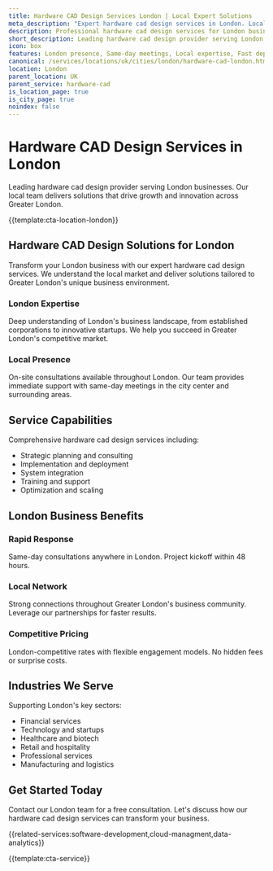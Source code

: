 ```yaml
---
title: Hardware CAD Design Services London | Local Expert Solutions
meta_description: "Expert hardware cad design services in London. Local team, same-day consultations, proven results. Transform your business today."
description: Professional hardware cad design services for London businesses
short_description: Leading hardware cad design provider serving London and Greater London.
icon: box
features: London presence, Same-day meetings, Local expertise, Fast deployment, Competitive rates, Proven track record
canonical: /services/locations/uk/cities/london/hardware-cad-london.html
location: London
parent_location: UK
parent_service: hardware-cad
is_location_page: true
is_city_page: true
noindex: false
---
```


# Hardware CAD Design Services in London

Leading hardware cad design provider serving London businesses. Our local team delivers solutions that drive growth and innovation across Greater London.

{{template:cta-location-london}}

## Hardware CAD Design Solutions for London

Transform your London business with our expert hardware cad design services. We understand the local market and deliver solutions tailored to Greater London's unique business environment.

### London Expertise

Deep understanding of London's business landscape, from established corporations to innovative startups. We help you succeed in Greater London's competitive market.

### Local Presence

On-site consultations available throughout London. Our team provides immediate support with same-day meetings in the city center and surrounding areas.

## Service Capabilities

Comprehensive hardware cad design services including:
- Strategic planning and consulting
- Implementation and deployment
- System integration
- Training and support
- Optimization and scaling

## London Business Benefits

### Rapid Response
Same-day consultations anywhere in London. Project kickoff within 48 hours.

### Local Network
Strong connections throughout Greater London's business community. Leverage our partnerships for faster results.

### Competitive Pricing
London-competitive rates with flexible engagement models. No hidden fees or surprise costs.

## Industries We Serve

Supporting London's key sectors:
- Financial services
- Technology and startups
- Healthcare and biotech
- Retail and hospitality
- Professional services
- Manufacturing and logistics

## Get Started Today

Contact our London team for a free consultation. Let's discuss how our hardware cad design services can transform your business.

{{related-services:software-development,cloud-managment,data-analytics}}

{{template:cta-service}}
